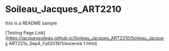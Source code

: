 # Soileau_Jacques_ART2210

this is a README sample


[Testing Page Link](https://jacquessoileau.github.io/Soileau_Jacques_ART2210/Soileau_Jacques ART221o_Sep4_Fall2019/1/excersie 1.html)

